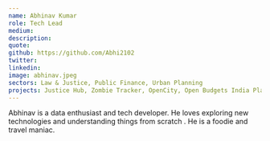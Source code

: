 ```yaml
---
name: Abhinav Kumar
role: Tech Lead
medium:
description:
quote:
github: https://github.com/Abhi2102
twitter:
linkedin:
image: abhinav.jpeg
sectors: Law & Justice, Public Finance, Urban Planning
projects: Justice Hub, Zombie Tracker, OpenCity, Open Budgets India Platform - 2.0, Child Rights Laws Implementation Tracker
---
```


Abhinav is a data enthusiast and tech developer. He loves exploring new technologies and understanding things from scratch . He is a foodie and travel maniac.